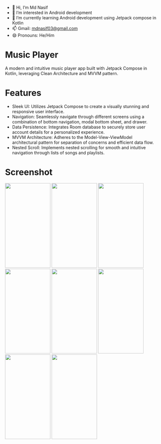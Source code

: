 - 👋 Hi, I’m Md Nasif
- 👀 I’m interested in Android development
- 🌱 I’m currently learning Android development using Jetpack compose in Kotlin
- 📫 Gmail: mdnasif03@gmail.com
- 😄 Pronouns: He/Him
# Music Player
A modern and intuitive music player app built with Jetpack Compose in Kotlin, leveraging Clean Architecture and MVVM pattern.
# Features
- Sleek UI: Utilizes Jetpack Compose to create a visually stunning and responsive user interface.
- Navigation: Seamlessly navigate through different screens using a combination of bottom navigation, modal bottom sheet, and drawer.
- Data Persistence: Integrates Room database to securely store user account details for a personalized experience.
- MVVM Architecture: Adheres to the Model-View-ViewModel architectural pattern for separation of concerns and efficient data flow.
- Nested Scroll: Implements nested scrolling for smooth and intuitive navigation through lists of songs and playlists.
# Screenshot
<img src="https://github.com/Md-Nasif03/Music-Player-App/assets/164668292/0f2121dc-c856-439c-a3ac-687c07407b66.png" width="150" height="280">                             <img src="https://github.com/Md-Nasif03/Music-Player-App/assets/164668292/cc9c7798-89ae-41f7-8b92-16e6f93596f7.png" width="150" height="280">                             <img src="https://github.com/Md-Nasif03/Music-Player-App/assets/164668292/9fad716f-694d-4b8d-86ed-21c210929a12.png" width="150" height="280">                             <img src="https://github.com/Md-Nasif03/Music-Player-App/assets/164668292/054e259d-3035-44f1-aa24-f124c3060a07.png" width="150" height="280">                               <img src="https://github.com/Md-Nasif03/Music-Player-App/assets/164668292/eb4cc4c1-eed6-4dd9-89b3-01322ad3e76b.png" width="150" height="280">                                 <img src="https://github.com/Md-Nasif03/Music-Player-App/assets/164668292/bdf3693c-8d10-40cb-aeb3-c537adb73797.png" width="150" height="280">                             <img src="https://github.com/Md-Nasif03/Music-Player-App/assets/164668292/1e39d4ff-4bdc-4319-8cdc-435d7a6f2d8b.png" width="150" height="280">                              <img src="https://github.com/Md-Nasif03/Music-Player-App/assets/164668292/3c8e0652-39cb-4ea6-bd7e-baa3e5a6e999.png" width="150" height="280">  
  







